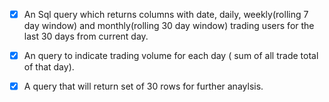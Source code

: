 
- [X] An Sql query which returns columns with date, daily, weekly(rolling 7 day window) and monthly(rolling 30 day window) trading users for the last 30 days from current day.

- [X] An query to indicate trading volume for each day ( sum of all trade total of that day).

- [X] A query that will return set of 30 rows for further anaylsis.

